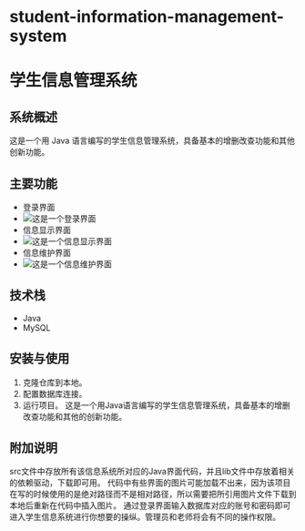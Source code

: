 # student-information-management-system
# 学生信息管理系统

## 系统概述
这是一个用 Java 语言编写的学生信息管理系统，具备基本的增删改查功能和其他创新功能。

## 主要功能
- 登录界面
- ![这是一个登录界面](https://github.com/user-attachments/assets/ad5391c2-c506-484c-be26-1db1d7dde129)
- 信息显示界面
- ![这是一个信息显示界面](https://github.com/user-attachments/assets/f938b667-35ca-4042-aff9-e401bcc11df4)
- 信息维护界面
- ![这是一个信息维护界面](https://github.com/user-attachments/assets/c53e1068-e310-46c4-9c39-eaefb982e883)


## 技术栈
- Java
- MySQL

## 安装与使用
1. 克隆仓库到本地。
2. 配置数据库连接。
3. 运行项目。
这是一个用Java语言编写的学生信息管理系统，具备基本的增删改查功能和其他的创新功能。


## 附加说明
src文件中存放所有该信息系统所对应的Java界面代码，并且lib文件中存放着相关的依赖驱动，下载即可用。
代码中有些界面的图片可能加载不出来，因为该项目在写的时候使用的是绝对路径而不是相对路径，所以需要把所引用图片文件下载到本地后重新在代码中插入图片。
通过登录界面输入数据库对应的账号和密码即可进入学生信息系统进行你想要的操纵。管理员和老师将会有不同的操作权限。
